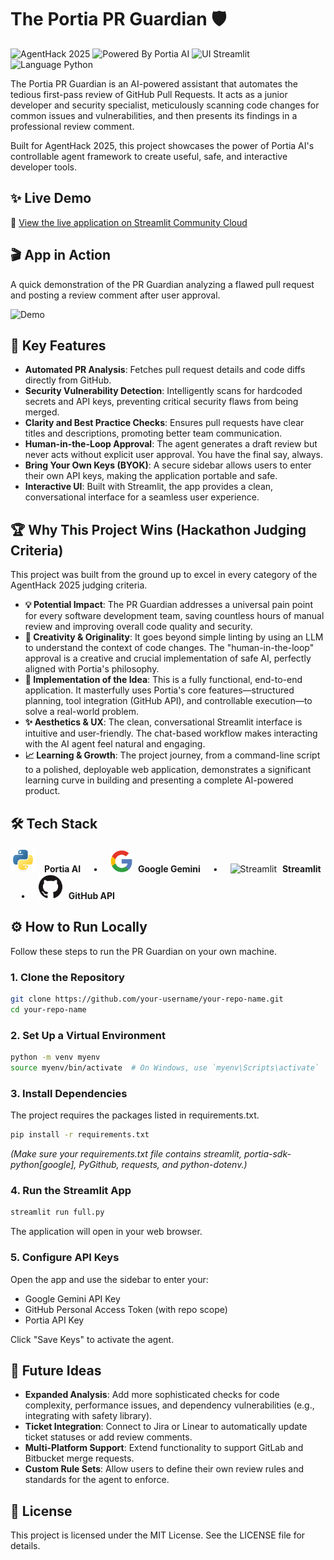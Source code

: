 # The Portia PR Guardian 🛡️

![AgentHack 2025](https://img.shields.io/badge/AgentHack-2025-blueviolet)
![Powered By Portia AI](https://img.shields.io/badge/Powered%20By-Portia%20AI-orange)
![UI Streamlit](https://img.shields.io/badge/UI-Streamlit-ff4b4b)
![Language Python](https://img.shields.io/badge/Language-Python-blue)

The Portia PR Guardian is an AI-powered assistant that automates the tedious first-pass review of GitHub Pull Requests. It acts as a junior developer and security specialist, meticulously scanning code changes for common issues and vulnerabilities, and then presents its findings in a professional review comment.

Built for AgentHack 2025, this project showcases the power of Portia AI's controllable agent framework to create useful, safe, and interactive developer tools.

## ✨ Live Demo

🚀 [View the live application on Streamlit Community Cloud](https://portia-pr-guardian-5e.streamlit.app/)


## 🎬 App in Action

A quick demonstration of the PR Guardian analyzing a flawed pull request and posting a review comment after user approval.

![Demo](YOUR_DEMO_GIF_URL_HERE)


## 🌟 Key Features

- **Automated PR Analysis**: Fetches pull request details and code diffs directly from GitHub.
- **Security Vulnerability Detection**: Intelligently scans for hardcoded secrets and API keys, preventing critical security flaws from being merged.
- **Clarity and Best Practice Checks**: Ensures pull requests have clear titles and descriptions, promoting better team communication.
- **Human-in-the-Loop Approval**: The agent generates a draft review but never acts without explicit user approval. You have the final say, always.
- **Bring Your Own Keys (BYOK)**: A secure sidebar allows users to enter their own API keys, making the application portable and safe.
- **Interactive UI**: Built with Streamlit, the app provides a clean, conversational interface for a seamless user experience.

## 🏆 Why This Project Wins (Hackathon Judging Criteria)

This project was built from the ground up to excel in every category of the AgentHack 2025 judging criteria.

- **💡 Potential Impact**: The PR Guardian addresses a universal pain point for every software development team, saving countless hours of manual review and improving overall code quality and security.
- **🎨 Creativity & Originality**: It goes beyond simple linting by using an LLM to understand the context of code changes. The "human-in-the-loop" approval is a creative and crucial implementation of safe AI, perfectly aligned with Portia's philosophy.
- **🚀 Implementation of the Idea**: This is a fully functional, end-to-end application. It masterfully uses Portia's core features—structured planning, tool integration (GitHub API), and controllable execution—to solve a real-world problem.
- **✨ Aesthetics & UX**: The clean, conversational Streamlit interface is intuitive and user-friendly. The chat-based workflow makes interacting with the AI agent feel natural and engaging.
- **📈 Learning & Growth**: The project journey, from a command-line script to a polished, deployable web application, demonstrates a significant learning curve in building and presenting a complete AI-powered product.

## 🛠️ Tech Stack

<p align="left">
<img src="https://raw.githubusercontent.com/devicons/devicon/master/icons/python/python-original.svg" alt="Python" width="40" height="40"/>
<strong style="margin-left: 10px;">Portia AI</strong>
<strong style="margin-left: 10px;">&nbsp;&nbsp;•&nbsp;&nbsp;</strong>
<img src="https://raw.githubusercontent.com/devicons/devicon/master/icons/google/google-original.svg" alt="Google Gemini" width="35" height="35" style="margin-left: 10px;"/>
<strong style="margin-left: 5px;">Google Gemini</strong>
<strong style="margin-left: 10px;">&nbsp;&nbsp;•&nbsp;&nbsp;</strong>
<img src="https://streamlit.io/images/brand/streamlit-logo-secondary-colormark-darktext.svg" alt="Streamlit" width="40" height="40" style="margin-left: 10px;"/>
<strong style="margin-left: 5px;">Streamlit</strong>
<strong style="margin-left: 10px;">&nbsp;&nbsp;•&nbsp;&nbsp;</strong>
<img src="https://raw.githubusercontent.com/devicons/devicon/master/icons/github/github-original.svg" alt="GitHub API" width="40" height="40" style="margin-left: 10px;"/>
<strong style="margin-left: 5px;">GitHub API</strong>
</p>

## ⚙️ How to Run Locally

Follow these steps to run the PR Guardian on your own machine.

### 1. Clone the Repository

```bash
git clone https://github.com/your-username/your-repo-name.git
cd your-repo-name
```

### 2. Set Up a Virtual Environment

```bash
python -m venv myenv
source myenv/bin/activate  # On Windows, use `myenv\Scripts\activate`
```

### 3. Install Dependencies

The project requires the packages listed in requirements.txt.

```bash
pip install -r requirements.txt
```

*(Make sure your requirements.txt file contains streamlit, portia-sdk-python[google], PyGithub, requests, and python-dotenv.)*

### 4. Run the Streamlit App

```bash
streamlit run full.py
```

The application will open in your web browser.

### 5. Configure API Keys

Open the app and use the sidebar to enter your:
- Google Gemini API Key
- GitHub Personal Access Token (with repo scope)
- Portia API Key

Click "Save Keys" to activate the agent.

## 🚀 Future Ideas

- **Expanded Analysis**: Add more sophisticated checks for code complexity, performance issues, and dependency vulnerabilities (e.g., integrating with safety library).
- **Ticket Integration**: Connect to Jira or Linear to automatically update ticket statuses or add review comments.
- **Multi-Platform Support**: Extend functionality to support GitLab and Bitbucket merge requests.
- **Custom Rule Sets**: Allow users to define their own review rules and standards for the agent to enforce.

## 📜 License

This project is licensed under the MIT License. See the LICENSE file for details.
